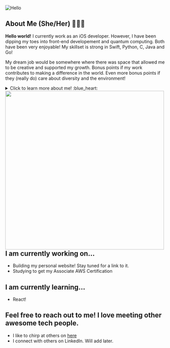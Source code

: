 ![Hello](https://user-images.githubusercontent.com/26775620/99732454-2550c780-2a85-11eb-9ea0-13483e4d8937.png)

## About Me (She/Her) 👩🏻‍💻

**Hello world!** I currently work as an iOS developer. However, I have been dipping my toes into front-end developement and quantum computing. Both have been very enjoyable! My skillset is strong in Swift, Python, C, Java and Go! 

My dream job would be somewhere where there was space that allowed me to be creative and supported my growth. Bonus points if my work contributes to making a difference in the world. Even more bonus points if they (really do) care about diversity and the environment! 

<details>
  <summary>Click to learn more about me! :blue_heart: </summary>
  
  ### Even more curious? Cool. 
  
  I was born and raised in Austin, Tx - except for two short stints in Mexico and San Antonio. Long story for another time. 
  
  I love reading, but I especially love poetry and topics on astronmy, physics and philosophy. My goal is to have my own library in the future. 
  
  I love film. My fave film makers are Greta Gerwig, Richard Linklater (before trilogy), Alejandro Jodrowsky, Jean Luc Godard, Wes Anderson and Tarantino. 
  
  I sprinkle those interests with pc gaming (Overwatch, Resident Evil and Little Nightmares are some faves), skateboarding and painting. 
  
  ### My story on how I got into programming: :keyboard:
  
 * Back in 2016, I was just a student studying biochem and hating every minute. Don't get me wrong, though. I love learning, but it was pretty rough sitting in those classes. I had really enjoyed chemistry and biology in high school, but I lost that enthusiasm in college. It could have been the instructors, or even just personal things happening in my life. Regardless, I wanted to switch majors, but had no clue as to what I wanted to do with my life.
  
 * It wasn't until one fateful night during summer, that while googling 'Monty Python memes' - I discoverd my calling finally. I came across the link to [Python (Programming Language)](https://en.wikipedia.org/wiki/Python_(programming_language)). When I saw that, I thought * What the heck is a programming language? How does this relate to Monty Python?...* With those questions in mind and my curious nature, I clicked on the link. 
  
  **Little fun fact:** *Python is actually named after Monty Python. Another reason why Python is so great.* :snake:
 
 * When I looked at the link, nothing really made sense at first. So as it goes on the internet, I went down the rabbit hole of information trying to understand what the heck I came across. Finding out you could actually communicate with a computer was just an insane concept to me. I had to learn more. I did learn more. I then took on "Learn Python the Hard Way" and did so much coding over the summer. It was the most fun that I had had in awhile. It inspired me to try a class in programming the following semester. 
  
  * I took programming I, and found that it was the most enjoyable class I had taken thus far in my college career. I had to keep learning more. Soon after finishing the class, I swtiched my major to computer science. My favorite classes were all of my programming classes. Everything else paled in comparison, and honestly, it was the classes I did the best in. 
  
 * Funny how life can develop by serendipitous discoveries. I genuinely believe that programming and engineering is modern day magic. Every line of code is a line in an incantation. Every variable is an ingredient in a spell; so that you can bring into existence something that wasn't there before. You can literally create anything with it and apply it to any field. Even art.
 
  * Yeah. Programming is pretty damn cool, and I am glad Monty Python brought us together. 
  
  ### Ni!
  
</details>

<img align="left" width="500" height="500" src="https://user-images.githubusercontent.com/26775620/99732606-647f1880-2a85-11eb-9e48-181c7bbc5981.gif">

## I am currently working on... 
   - Building my personal website! Stay tuned for a link to it. 
   - Studying to get my Associate AWS Certification
 
 ## I am currently learning... 
   - React! 

## Feel free to reach out to me! I love meeting other awesome tech people.
 - I like to chirp at others on [here](https://twitter.com/gitgloria)
 - I connect with others on LinkedIn. Will add later.

<!--
**CamusCamel/Camuscamel** is a ✨ _special_ ✨ repository because its `README.md` (this file) appears on your GitHub profile.

